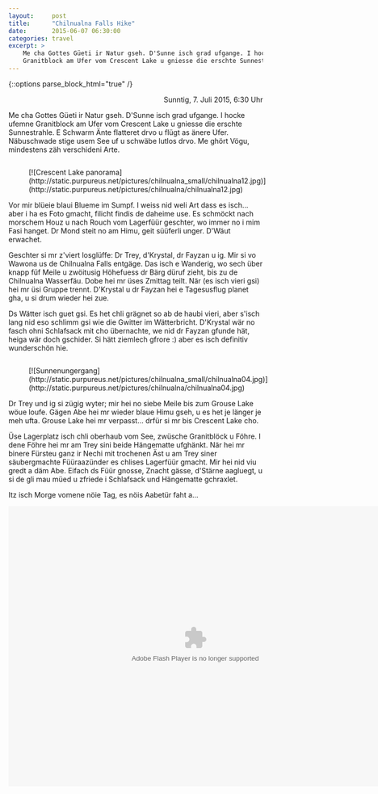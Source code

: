 ```yaml
---
layout:     post
title:      "Chilnualna Falls Hike"
date:       2015-06-07 06:30:00
categories: travel
excerpt: >
    Me cha Gottes Güeti ir Natur gseh. D'Sunne isch grad ufgange. I hocke ufemne
    Granitblock am Ufer vom Crescent Lake u gniesse die erschte Sunnestrahle...
---
```


<style type="text/css">

figure {
  float: left;
  margin-right: 1em;
}

</style>

{::options parse_block_html="true" /}

<div style="text-align: right">
Sunntig, 7. Juli 2015, 6:30 Uhr
</div>

Me cha Gottes Güeti ir Natur gseh. D'Sunne isch grad ufgange. I hocke ufemne
Granitblock am Ufer vom Crescent Lake u gniesse die erschte Sunnestrahle. E
Schwarm Änte flatteret drvo u flügt as änere Ufer. Näbuschwade stige usem See uf
u schwäbe lutlos drvo. Me ghört Vögu, mindestens zäh verschideni Arte.

<figure>
[![Crescent Lake panorama](http://static.purpureus.net/pictures/chilnualna_small/chilnualna12.jpg)](http://static.purpureus.net/pictures/chilnualna/chilnualna12.jpg)
</figure>

Vor mir blüeie blaui Blueme im Sumpf. I weiss nid weli Art dass es isch... aber
i ha es Foto gmacht, filicht findis de daheime use. Es schmöckt nach morschem
Houz u nach Rouch vom Lagerfüür geschter, wo immer no i mim Fasi hanget. Dr Mond
steit no am Himu, geit süüferli unger. D'Wäut erwachet.

Geschter si mr z'viert losglüffe: Dr Trey, d'Krystal, dr Fayzan u ig. Mir si vo
Wawona us de Chilnualna Falls entgäge. Das isch e Wanderig, wo sech über knapp
füf Meile u zwöitusig Höhefuess dr Bärg düruf zieht, bis zu de Chilnualna
Wasserfäu. Dobe hei mr üses Zmittag teilt. När (es isch vieri gsi) hei mr üsi
Gruppe trennt. D'Krystal u dr Fayzan hei e Tagesusflug planet gha, u si drum
wieder hei zue.

Ds Wätter isch guet gsi. Es het chli grägnet so ab de haubi vieri, aber s'isch
lang nid eso schlimm gsi wie die Gwitter im Wätterbricht. D'Krystal wär no fasch
ohni Schlafsack mit cho übernachte, we nid dr Fayzan gfunde hät, heiga wär doch
gschider. Si hätt ziemlech gfrore :) aber es isch definitiv wunderschön hie.

<figure>
[![Sunnenungergang](http://static.purpureus.net/pictures/chilnualna_small/chilnualna04.jpg)](http://static.purpureus.net/pictures/chilnualna/chilnualna04.jpg)
</figure>

Dr Trey und ig si zügig wyter; mir hei no siebe Meile bis zum Grouse Lake wöue
loufe. Gägen Abe hei mr wieder blaue Himu gseh, u es het je länger je meh ufta.
Grouse Lake hei mr verpasst... drfür si mr bis Crescent Lake cho.

Üse Lagerplatz isch chli oberhaub vom See, zwüsche Granitblöck u Föhre. I dene
Föhre hei mr am Trey sini beide Hängematte ufghänkt. När hei mr binere Fürsteu
ganz ir Nechi mit trochenen Äst u am Trey siner säubergmachte Füüraazünder es
chlises Lagerfüür gmacht. Mir hei nid viu gredt a däm Abe. Eifach ds Füür
gnosse, Znacht gässe, d'Stärne aagluegt, u si de gli mau müed u zfriede i
Schlafsack und Hängematte gchraxlet.

Itz isch Morge vomene nöie Tag, es nöis Aabetür faht a...

<embed type="application/x-shockwave-flash" src="https://photos.gstatic.com/media/slideshow.swf" width="740" height="555" flashvars="host=picasaweb.google.com&captions=1&hl=en_US&feat=flashalbum&RGB=0x000000&feed=https%3A%2F%2Fpicasaweb.google.com%2Fdata%2Ffeed%2Fapi%2Fuser%2F109198386381397711724%2Falbumid%2F6159727396510828849%3Falt%3Drss%26kind%3Dphoto%26authkey%3DGv1sRgCJ6h7IGdwayddg%26hl%3Den_US" pluginspage="http://www.macromedia.com/go/getflashplayer" />
